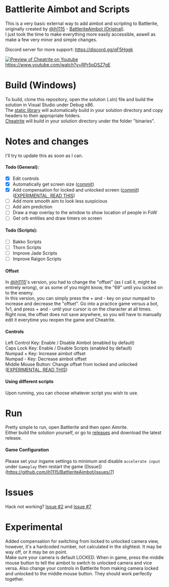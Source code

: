 # Battlerite Aimbot and Scripts
This is a very basic external way to add aimbot and scripting to Battlerite, originally created by [@ih1115](https://github.com/ih1115) - [BattleriteAimbot (Original)](https://github.com/ih1115/BattleriteAimbot).  
I just took the time to make everything more easily accessible, aswell as make a few very minor and simple changes.

Discord server for more support: https://discord.gg/qF5Hggk

[![Preview of Cheatrite on Youtube](https://img.youtube.com/vi/RPr5pDSZ7gE/0.jpg)](https://www.youtube.com/watch?v=RPr5pDSZ7gE)  
https://www.youtube.com/watch?v=RPr5pDSZ7gE

# Build (Windows)
To build, clone this repository, open the solution (.sln) file and build the solution in Visual Studio under Debug x86.  
The [static library](https://github.com/escitue/BattleriteAimbot/tree/master/Core) will automatically build in your solution directory and copy headers to their appropriate folders.  
[Cheatrite](https://github.com/escitue/BattleriteAimbot/tree/master/Hack) will build in your solution directory under the folder "binaries".

# Notes and changes
I'll try to update this as soon as I can.

#### Todo (General):
- [x] Edit controls
- [x] Automatically get screen size ([commit](https://github.com/escitue/Cheatrite/commit/704598c6069a9a60b08a15646a2db8f598544717))
- [x] Add compensation for locked and unlocked screen ([commit](https://github.com/escitue/Cheatrite/commit/b9f5f8e677765e5a18dbbb4b89c43a84711f837c)) ([EXPERIMENTAL, READ THIS](https://github.com/escitue/Cheatrite/blob/master/README.md#experimental))
- [ ] Add more smooth aim to look less suspicious
- [ ] Add aim prediction
- [ ] Draw a map overlay to the window to show location of people in FoW
- [ ] Get orb entities and draw timers on screen

#### Todo (Scripts):
- [ ] Bakko Scripts
- [ ] Thorn Scripts
- [ ] Improve Jade Scripts
- [ ] Improve Raigon Scripts

#### Offset
In [@ih1115](https://github.com/ih1115/BattleriteAimbot)'s version, you had to change the "offset" (as I call it, might be entirely wrong), or as some of you might know, the "69" until you locked on to the enemy.  
In this version, you can simply press the + and - key on your numpad to increase and decrease the "offset". Go into a practice game versus a bot, 1v1, and press + and - until your cursor is on the character at all times.  
Right now, the offset does not save anywhere, so you will have to manually edit it everytime you reopen the game and Cheatrite.

#### Controls
Left Control Key: Enable / Disable Aimbot (enabled by default)  
Caps Lock Key: Enable / Disable Scripts (enabled by default)  
Numpad + Key: Increase aimbot offset  
Numpad - Key: Decrease aimbot offset  
Middle Mouse Button: Change offset from locked and unlocked ([EXPERIMENTAL, READ THIS](https://github.com/escitue/Cheatrite/blob/master/README.md#experimental))

#### Using different scripts
Upon running, you can choose whatever script you wish to use.

# Run
Pretty simple to run, open Battlerite and then open Aimrite.  
Either build the solution yourself, or go to [releases](https://github.com/escitue/BattleriteAimbot/releases) and download the latest release.  

#### Game Configuration
Please set your ingame settings to minimum and disable ```accelerate input``` under ```Gameplay``` then restart the game ([Issue])(https://github.com/ih1115/BattleriteAimbot/issues/7)

# Issues
Hack not working? [Issue #2](https://github.com/ih1115/BattleriteAimbot/issues/2) and [Issue #7](https://github.com/ih1115/BattleriteAimbot/issues/7)

# Experimental
Added compensation for switching from locked to unlocked camera view, however, it's a hardcoded number, not calculated in the slightest. It may be way off, or it may be on point.  
Make sure your camera is default LOCKED. When in game, press the middle mouse button to tell the aimbot to switch to unlocked camera and vice versa. Also change your controls in Battlerite from making camera locked and unlocked to the middle mouse button. They should work perfectly together.

